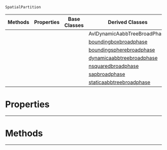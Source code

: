  `SpatialPartition`

|Methods|Properties|Base Classes|Derived Classes|
|---|---|---|---|
| | | |AvlDynamicAabbTreeBroadPhase|
| | | |[boundingboxbroadphase](https://github.com/PlasmaEngine/PlasmaDocs/blob/master/code_reference/class_reference/boundingboxbroadphase.markdown)|
| | | |[boundingspherebroadphase](https://github.com/PlasmaEngine/PlasmaDocs/blob/master/code_reference/class_reference/boundingspherebroadphase.markdown)|
| | | |[dynamicaabbtreebroadphase](https://github.com/PlasmaEngine/PlasmaDocs/blob/master/code_reference/class_reference/dynamicaabbtreebroadphase.markdown)|
| | | |[nsquaredbroadphase](https://github.com/PlasmaEngine/PlasmaDocs/blob/master/code_reference/class_reference/nsquaredbroadphase.markdown)|
| | | |[sapbroadphase](https://github.com/PlasmaEngine/PlasmaDocs/blob/master/code_reference/class_reference/sapbroadphase.markdown)|
| | | |[staticaabbtreebroadphase](https://github.com/PlasmaEngine/PlasmaDocs/blob/master/code_reference/class_reference/staticaabbtreebroadphase.markdown)|


 #  Properties


---  
 #  Methods


---  
 

 
